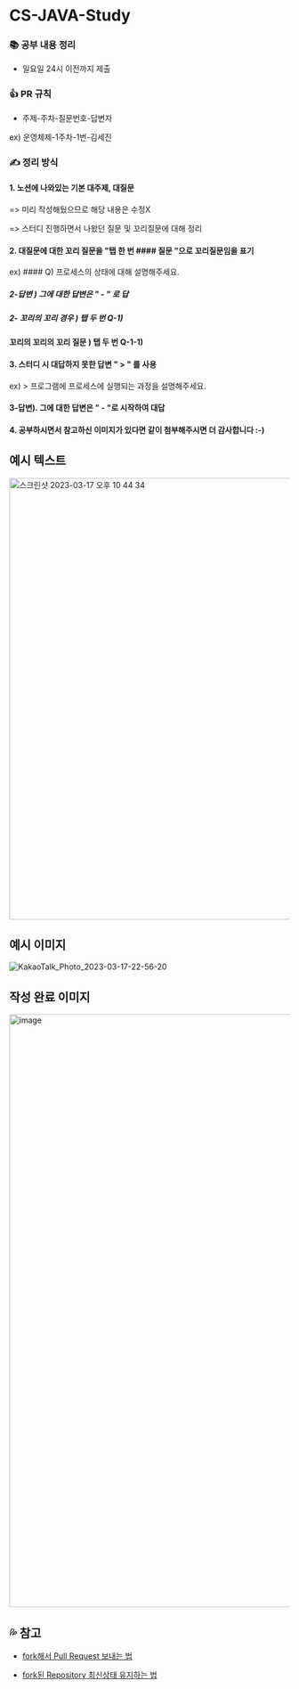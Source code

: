 # CS-JAVA-Study
### 📚 공부 내용 정리
- 일요일 24시 이전까지 제출

### 👍 PR 규칙
- 주제-주차-질문번호-답변자


ex) 운영체제-1주차-1번-김세진


### ✍️ 정리 방식
#### 1. 노션에 나와있는 기본 대주제, 대질문
=> 미리 작성해뒀으므로 해당 내용은 수정X


=> 스터디 진행하면서 나왔던 질문 및 꼬리질문에 대해 정리


#### 2. 대질문에 대한 꼬리 질문을 "탭 한 번 #### 질문 "으로 꼬리질문임을 표기


ex) #### Q) 프로세스의 상태에 대해 설명해주세요.


##### 2-답변 ) 그에 대한 답변은 " - " 로 답


##### 2- 꼬리의 꼬리 경우 ) 탭 두 번 Q-1)


#### 꼬리의 꼬리의 꼬리 질문 ) 탭 두 번 Q-1-1) 


#### 3. 스터디 시 대답하지 못한 답변 " > " 를 사용


ex) > 프로그램에 프로세스에 실행되는 과정을 설명해주세요.


#### 3-답변). 그에 대한 답변은 " - "로 시작하여 대답


#### 4. 공부하시면서 참고하신 이미지가 있다면 같이 첨부해주시면 더 감사합니다 :-)

## 예시 텍스트
<img width="793" alt="스크린샷 2023-03-17 오후 10 44 34" src="https://user-images.githubusercontent.com/67494004/225925751-1a67de91-8c94-4002-86ba-9b7c02a4e9f1.png">


## 예시 이미지
![KakaoTalk_Photo_2023-03-17-22-56-20](https://user-images.githubusercontent.com/67494004/225925452-57ebb6e5-c13d-4a99-9890-eb222d171ffd.jpeg)



## 작성 완료 이미지
<img width="1065" alt="image" src="https://user-images.githubusercontent.com/67494004/225922698-33387447-9427-4fe6-a3aa-8597f8107a5a.png">


💦 참고
---
- [fork해서 Pull Request 보내는 법](https://wayhome25.github.io/git/2017/07/08/git-first-pull-request-story/)

- [fork된 Repository 최신상태 유지하는 법](https://jybaek.tistory.com/775)
